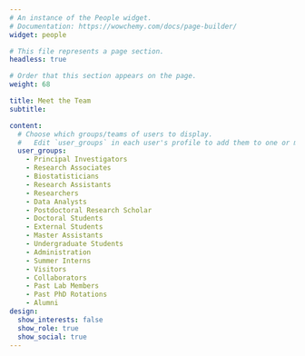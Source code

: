 ```yaml
---
# An instance of the People widget.
# Documentation: https://wowchemy.com/docs/page-builder/
widget: people

# This file represents a page section.
headless: true

# Order that this section appears on the page.
weight: 68

title: Meet the Team
subtitle:

content:
  # Choose which groups/teams of users to display.
  #   Edit `user_groups` in each user's profile to add them to one or more of these groups.
  user_groups:
    - Principal Investigators
    - Research Associates
    - Biostatisticians
    - Research Assistants
    - Researchers
    - Data Analysts
    - Postdoctoral Research Scholar
    - Doctoral Students
    - External Students
    - Master Assistants
    - Undergraduate Students
    - Administration
    - Summer Interns
    - Visitors
    - Collaborators
    - Past Lab Members
    - Past PhD Rotations
    - Alumni
design:
  show_interests: false
  show_role: true
  show_social: true
---
```

